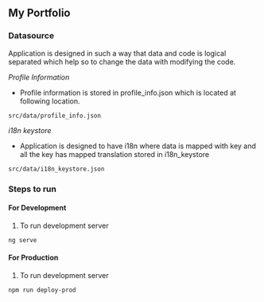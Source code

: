 ## My Portfolio

### Datasource

Application is designed in such a way that data and code is logical separated which help so to change the data with modifying the code.


_Profile Information_

* Profile information is stored in profile_info.json which is located at following location.
```
src/data/profile_info.json
```

_i18n keystore_

* Application is designed to have i18n where data is mapped with key and all the key has mapped translation stored in i18n_keystore
```
src/data/i18n_keystore.json
```

### Steps to run

#### For Development

1. To run development server 
```
ng serve
```

#### For Production

1. To run development server 
```
npm run deploy-prod
```